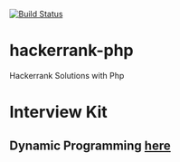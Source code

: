 [![Build Status](https://travis-ci.org/babanesma/hackerrank-php.svg?branch=master)](https://travis-ci.org/babanesma/hackerrank-php)

# hackerrank-php
Hackerrank Solutions with Php

# Interview Kit
## Dynamic Programming [here](src/InterviewKit/DynamicProgramming)
